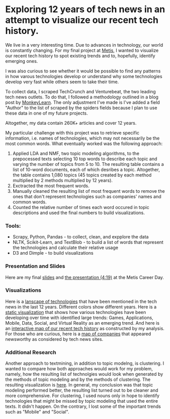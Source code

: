 # Exploring 12 years of tech news in an attempt to visualize our recent tech history.

We live in a very interesting time. Due to advances in technology, our world is constantly changing. For my final project at [Metis](https://www.thisismetis.com/), I wanted to visualize our recent tech history to spot existing trends and to, hopefully, identify emerging ones. 

I was also curious to see whether it would be possible to find any patterns in how varous technologies develop or understand why some technologies develop very fast while others seem to take their time.

To collect data, I scraped TechCrunch and Venturebeat, the two leading tech news outlets. To do that, I followed a methodology outlined in a blog post by [MonkeyLearn](https://monkeylearn.com/blog/filtering-startup-news-machine-learning/). The only adjustment I've made is I've added a field "Author" to the list of scraped by the spiders fields because I plan to use these data in one of my future projects.

Altogether, my data contain 260K+ articles and cover 12 years. 

My particular challenge with this project was to retrieve specific information, i.e. names of technologies, which may not necessarily be the most common words. What eventually worked was the following approach:  
  1. Applied LDA and NMF, two topic modeling algorithms, to the prepocessed texts selecting 10 top words to describe each topic and varying the number of topics from 5 to 10. The resulting table contains a list of 10-word documents, each of which desribes a topic. Altogether, the table contains 1,080 topics (45 topics created by each method multiplied by 2 methods multiplied by 12 years).
  2. Exctracted the most frequent words.
  3. Manually cleaned the resulting list of most frequent words to remove the ones that don't represent technologies such as companies' names and common words.
  4. Counted the relative number of times each word occured in topic descriptions and used the final numbers to build visualizations.

### Tools:
  * Scrapy, Python, Pandas - to collect, clean, and expplore the data
  * NLTK, Scikit-Learn, and TextBlob - to build a list of words that represent the technologies and calculate their relative usage
  * D3 and Dimple - to build visualizations

### Presentation and Slides
Here are my final [slides](https://github.com/elenabakhtina/evolution_of_technology/blob/master/presentation/ElenaBakhtina_TechEvolution_Final.pdf) and [the presentation (4:19)](https://youtu.be/nt4-IWo9noc) at the Metis Career Day.

### Visualizations
Here is a [lanscape of technologies](http://0.0.0.0:8000/BubbleChart_D3.html) that have been mentioned in the tech news in the last 12 years. Different colors show different years. 
Here is a [static visualization](https://github.com/elenabakhtina/evolution_of_technology/blob/master/visualization/TechnologyEvolution.png) that shows how various technologies have been developing over time with identified large trends: Games, Applications, Mobile, Data, Social, and Virtual Reality as an emerging trend.
And here is an [interactive map of our recent tech history](https://bl.ocks.org/elenabakhtina/352605633feeb93cbc2a3ccdcd48044d) as constructed by my analysis.  
For those who are curious, here is a [map of companies](http://0.0.0.0:8000/TechInnovations3.html) that appeared newsworthy as considered by tech news sites.

### Additional Research
Another approach to textmining, in addition to topic modelng, is clustering. I wanted to compare how both approaches would work for my problem, namely, how the resulting list of technolgies would look when generated by the methods of topic modeling and by the methods of clustering. The resulting visualization is [here](http://0.0.0.0:8000/KMeansTechInnovations2_%20.html). In general, my conclusion was that topic modeling performed better, the resulting list turned out to be cleaner and more comprehensive. For clustering, I used nouns only in hope to identify technologies that might be missed by topic modeling that used the entire texts. It didn't happen. On the contrary, I lost some of the important trends such as "Mobile" and "Social". 
